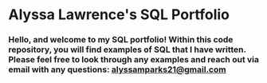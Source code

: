 # Alyssa Lawrence's SQL Portfolio

### Hello, and welcome to my SQL portfolio! Within this code repository, you will find examples of SQL that I have written. Please feel free to look through any examples and reach out via email with any questions: alyssamparks21@gmail.com
